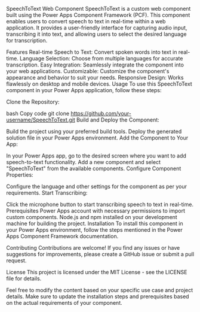SpeechToText Web Component
SpeechToText is a custom web component built using the Power Apps Component Framework (PCF). This component enables users to convert speech to text in real-time within a web application. It provides a user-friendly interface for capturing audio input, transcribing it into text, and allowing users to select the desired language for transcription.

Features
Real-time Speech to Text: Convert spoken words into text in real-time.
Language Selection: Choose from multiple languages for accurate transcription.
Easy Integration: Seamlessly integrate the component into your web applications.
Customizable: Customize the component's appearance and behavior to suit your needs.
Responsive Design: Works flawlessly on desktop and mobile devices.
Usage
To use this SpeechToText component in your Power Apps application, follow these steps:

Clone the Repository:

bash
Copy code
git clone https://github.com/your-username/SpeechToText.git
Build and Deploy the Component:

Build the project using your preferred build tools.
Deploy the generated solution file in your Power Apps environment.
Add the Component to Your App:

In your Power Apps app, go to the desired screen where you want to add speech-to-text functionality.
Add a new component and select "SpeechToText" from the available components.
Configure Component Properties:

Configure the language and other settings for the component as per your requirements.
Start Transcribing:

Click the microphone button to start transcribing speech to text in real-time.
Prerequisites
Power Apps account with necessary permissions to import custom components.
Node.js and npm installed on your development machine for building the project.
Installation
To install this component in your Power Apps environment, follow the steps mentioned in the Power Apps Component Framework documentation.

Contributing
Contributions are welcome! If you find any issues or have suggestions for improvements, please create a GitHub issue or submit a pull request.

License
This project is licensed under the MIT License - see the LICENSE file for details.

Feel free to modify the content based on your specific use case and project details. Make sure to update the installation steps and prerequisites based on the actual requirements of your component.
